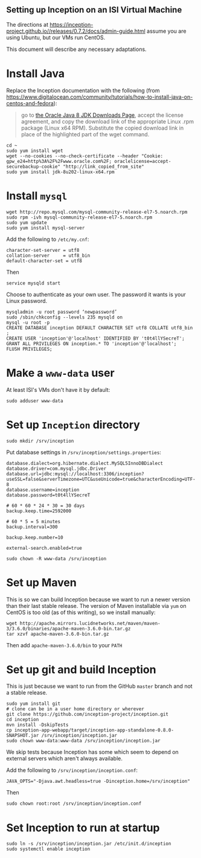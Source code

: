 ## Setting up Inception on an ISI Virtual Machine

The directions at https://inception-project.github.io//releases/0.7.2/docs/admin-guide.html assume you are using Ubuntu, 
but our VMs run CentOS.  

This document will describe any necessary adaptations.

# Install Java

Replace the Inception documentation with the following (from https://www.digitalocean.com/community/tutorials/how-to-install-java-on-centos-and-fedora):

> go to [the Oracle Java 8 JDK Downloads Page](http://www.oracle.com/technetwork/java/javase/downloads/jdk8-downloads-2133151.html), 
> accept the license agreement, 
> and copy the download link of the appropriate Linux .rpm package (Linux x64 RPM). 
> Substitute the copied download link in place of the highlighted part of the wget command.

```
cd ~
sudo yum install wget
wget --no-cookies --no-check-certificate --header "Cookie: gpw_e24=http%3A%2F%2Fwww.oracle.com%2F; oraclelicense=accept-securebackup-cookie" "http://link_copied_from_site"
sudo yum install jdk-8u202-linux-x64.rpm
```

# Install `mysql`

```
wget http://repo.mysql.com/mysql-community-release-el7-5.noarch.rpm
sudo rpm -ivh mysql-community-release-el7-5.noarch.rpm
sudo yum update
sudo yum install mysql-server
```

Add the following to `/etc/my.cnf`:
```
character-set-server = utf8
collation-server     = utf8_bin
default-character-set = utf8
```

Then

```
service mysqld start
```

Choose to authenticate as your own user. The password it wants is your Linux password.

```
mysqladmin -u root password ‘newpassword’
sudo /sbin/chkconfig --levels 235 mysqld on
mysql -u root -p
CREATE DATABASE inception DEFAULT CHARACTER SET utf8 COLLATE utf8_bin ;
CREATE USER 'inception'@'localhost' IDENTIFIED BY 't0t4llYSecreT';
GRANT ALL PRIVILEGES ON inception.* TO 'inception'@'localhost';
FLUSH PRIVILEGES;
```

# Make a `www-data` user

At least ISI's VMs don't have it by default:

```
sudo adduser www-data
```

# Set up `Inception` directory

```
sudo mkdir /srv/inception
```

Put database settings in `/srv/inception/settings.properties`:

```
database.dialect=org.hibernate.dialect.MySQL5InnoDBDialect
database.driver=com.mysql.jdbc.Driver
database.url=jdbc:mysql://localhost:3306/inception?useSSL=false&serverTimezone=UTC&useUnicode=true&characterEncoding=UTF-8
database.username=inception
database.password=t0t4llYSecreT

# 60 * 60 * 24 * 30 = 30 days
backup.keep.time=2592000

# 60 * 5 = 5 minutes
backup.interval=300

backup.keep.number=10

external-search.enabled=true
```

```
sudo chown -R www-data /srv/inception
```

# Set up Maven

This is so we can build Inception because we want to run a newer version than their last stable release.
The version of Maven installable via `yum` on CentOS is too old (as of this writing), so we install manually:
```
wget http://apache.mirrors.lucidnetworks.net/maven/maven-3/3.6.0/binaries/apache-maven-3.6.0-bin.tar.gz
tar xzvf apache-maven-3.6.0-bin.tar.gz
```

Then add `apache-maven-3.6.0/bin` to your `PATH`


# Set up git and build Inception
This is just because we want to run from the GitHub `master` branch and not a stable release.
```
sudo yum install git
# clone can be in a user home directory or wherever
git clone https://github.com/inception-project/inception.git
cd inception
mvn install -DskipTests
cp inception-app-webapp/target/inception-app-standalone-0.8.0-SNAPSHOT.jar /srv/inception/inception.jar
sudo chown www-data:www-data /srv/inception/inception.jar
```

We skip tests because Inception has some which seem to depend on external servers which aren't always available.

Add the following to `/srv/inception/inception.conf`:
```
JAVA_OPTS="-Djava.awt.headless=true -Dinception.home=/srv/inception"
```

Then
```
sudo chown root:root /srv/inception/inception.conf
```

# Set Inception to run at startup
```
sudo ln -s /srv/inception/inception.jar /etc/init.d/inception
sudo systemctl enable inception
```
```



